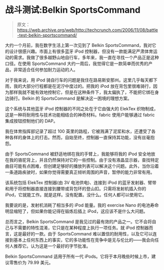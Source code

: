 # 战斗测试:Belkin SportsCommand 

> 原文：<https://web.archive.org/web/http://techcrunch.com/2006/11/08/battle-test-belkin-sportscommand/>

大约一个月前，我在数字生活上第一次见到了 Belkin SportsCommand，我对它的设计很感兴趣。市面上有很多蓝牙 iPod 控制器，但没有一款能满足严肃体育运动的需求。我做了很多越野山地自行车，多年来，我一直在寻找一个产品正是这种口径。在使用 SportsCommand 大约一周后，我觉得它是一款简单而优秀的产品，非常适合任何参加耐力运动的人。

对于我来说，用 iPod 骑自行车的问题是我住在路易斯安那州。这里几乎每天都下雨，我的大部分行程都是在泥泞中度过的。把我的 iPod 放在背包里很难骑行，因为那样我就不能有效地控制它，但是在这种条件下，我太偏执了，不能把它绑在身边骑行。Belkin 的 SportsCommand 是解决这一困境的理想方案。

这个系统与其他蓝牙 iPod 控制器的不同之处在于它由强大的 ElekTex 织物制成，这是一种将耐用性与技术功能相结合的神奇材料。fabric 使用户能够通过 fabric 集成按钮控制他们的 DAP。

我在体育指挥部记录了超过 100 英里的路程，它被溅满了泥浆和水，还遭受了各种各样的身体上的打击。然而，自始至终，控制器一直保持其功能，没有丝毫抱怨。

由于 SportsCommand 被舒适地绑在我的手臂上，我能够将我的 iPod 安全地放在我的骆驼背上，并且仍然保持对它的一些控制。由于没有液晶显示器，查找特定曲目可能有点困难，但创建足够好的播放列表可以解决这个问题。此外，当你沿着一条道路疾驶时，如果你觉得需要真正倾听周围的声音，暂停的能力非常有用。

该系统包括 ElekTex 控制器(由 3V 电池供电)、连接到 iPod 的蓝牙发射器、臂带和用于将控制器直接连接到腰带或背包环的登山扣。只需将发射机插入你的 iPod，它就能工作。就是这样。没有配置。没什么。任何人都可以使用它。

我要说的是，发射机消耗了相当多的 iPod 能量。我的 exercise Nano 的电池寿命明显缩短了，但如果你能记得在锻炼后插上 iPod，这应该不是什么大问题。

总而言之，Belkin SportsCommand 是我见过的最有效的产品之一。它不会将自己与不需要的特性混淆，它只是在某种程度上执行一项任务。就 iPod 控制器而言，这是最好的一款。由于 SportsCommand 难以置信的耐用性，以及它可以连接到基本上任何东西上的事实，它的多功能性在竞争中是无与伦比的——我会向任何人推荐它。认为这是一个最好的字节批准。

Belkin SportsCommand 适用于所有一代 iPods。它将于本月晚些时候上市，建议零售价为 79.99 美元。
